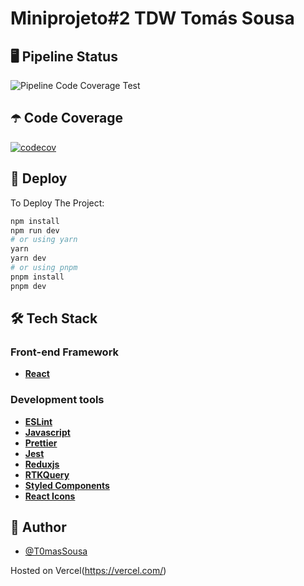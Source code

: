 # Miniprojeto#2 TDW Tomás Sousa

## 🖥️ Pipeline Status

![Pipeline Code Coverage Test](https://github.com/T0masSousa/tdw-mp2-Tomas-Sousa/actions/workflows/main.yml/badge.svg)

## ☂️ Code Coverage

[![codecov](https://codecov.io/gh/T0masSousa/tdw-mp2-Tomas-Sousa/branch/main/graph/badge.svg?token=9F7R2Pu9hL)](https://codecov.io/gh/T0masSousa/tdw-mp2-Tomas-Sousa)

## 🚀 Deploy

To Deploy The Project:

```bash
npm install
npm run dev
# or using yarn
yarn
yarn dev
# or using pnpm
pnpm install
pnpm dev
```

## 🛠️ Tech Stack

### Front-end Framework

- **[React](<https://nextjs.org/](https://react.dev/)>)**

### Development tools

- **[ESLint](https://eslint.org/)**
- **[Javascript](https://developer.mozilla.org/en-US/docs/Web/JavaScript)**
- **[Prettier](https://prettier.io/)**
- **[Jest](https://jestjs.io/)**
- **[Reduxjs](https://redux.js.org/)**
- **[RTKQuery](https://redux-toolkit.js.org/rtk-query/overview)**
- **[Styled Components](https://styled-components.com/)**
- **[React Icons](https://react-icons.github.io/react-icons/)**

## 👥 Author

- [@T0masSousa](https://github.com/T0masSousa)

Hosted on Vercel(https://vercel.com/)
